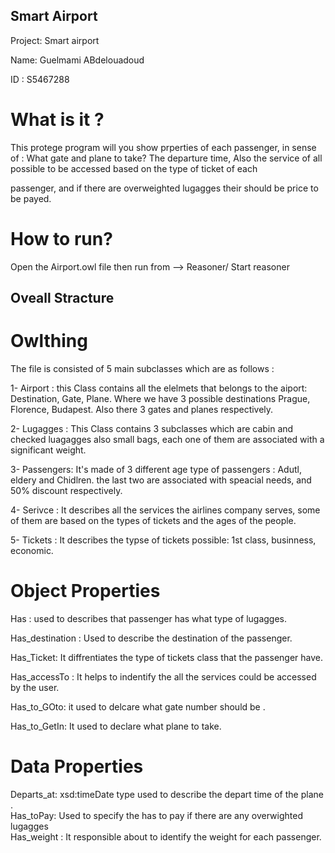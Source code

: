 ## Smart Airport
Project: Smart airport

Name: Guelmami ABdelouadoud 

ID : S5467288

# What is it ?

This protege program will you show prperties of each passenger, in sense of : What gate and plane to take? The departure time, Also the service of all possible to be accessed based on the type of ticket of each 

passenger, and if there are overweighted lugagges their should be price to be payed.

# How to run?
Open the Airport.owl file then run from --> Reasoner/ Start reasoner

## Oveall Stracture

# Owlthing

The file is consisted of 5 main subclasses which are as follows :

  1- Airport : this Class contains all the elelmets that belongs to the aiport: Destination, Gate, Plane. Where we have 3 possible destinations Prague, Florence, Budapest. Also there 3 gates and planes respectively.  
 
  2- Lugagges : This Class contains 3 subclasses which are cabin and checked luagagges also small bags, each one of them are associated with a significant weight.  
  
  3- Passengers: It's made of 3 different age type of passengers : Adutl, eldery and Chidlren. the last two are associated with speacial needs, and 50% discount respectively.  
  
  4- Serivce : It describes all the services the airlines company serves, some of them are based on the types of tickets and the ages of the people.  
  
  5- Tickets : It describes the typse of tickets possible: 1st class, businness, economic.  
  
# Object Properties


Has : used to describes that passenger has what type of lugagges.  

Has_destination : Used to describe the destination of the passenger.  

Has_Ticket: It diffrentiates the type of tickets class that the passenger have.   

Has_accessTo : It helps to indentify the all the services could be accessed by the user.  

Has_to_GOto: it used to delcare what gate number should be .  

Has_to_GetIn: It used to declare what plane to take.  

# Data Properties
Departs_at: xsd:timeDate type used to describe the depart time of the plane .  
Has_toPay: Used to specify the has to pay if there are any overwighted lugagges  
Has_weight : It responsible about to identify the weight for each passenger.  


